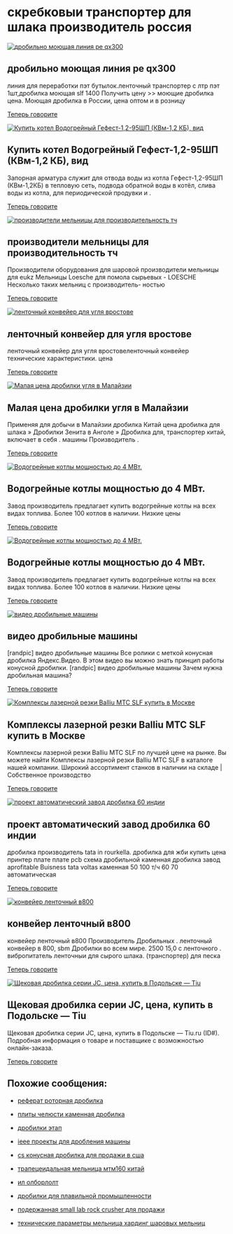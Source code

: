 # скребковыи транспортер для шлака производитель россия
<a href="https://ru.ecuriezuff.be/products/" target="_blank">![дробильно моющая линия pe qx300](https://github.com/millmachine/images/raw/main/119.jpg)</a>
## дробильно моющая линия pe qx300
линия для переработки пэт бутылок.ленточный транспортер с лтр пэт 1шт,дробилка моющая slf 1400 Получить цену >> моющие дробилка цена. Моющая дробилка в России, цена оптом и в розницу
<a href="https://ru.ecuriezuff.be/products/" target="_blank">Теперь говорите</a>
<a href="https://ru.ecuriezuff.be/products/" target="_blank">![Купить котел Водогрейный Гефест-1,2-95ШП (КВм-1,2 КБ), вид ](https://github.com/millmachine/images/raw/main/495.jpg)</a>
## Купить котел Водогрейный Гефест-1,2-95ШП (КВм-1,2 КБ), вид 
Запорная арматура служит для отвода воды из котла Гефест-1,2-95ШП (КВм-1,2КБ) в тепловую сеть, подвода обратной воды в котёл, слива воды из котла, для периодической продувки и .
<a href="https://ru.ecuriezuff.be/products/" target="_blank">Теперь говорите</a>
<a href="https://ru.ecuriezuff.be/products/" target="_blank">![производители мельницы для производительность тч](https://github.com/millmachine/images/raw/main/75.jpg)</a>
## производители мельницы для производительность тч
Производители оборудования для шаровой  производители мельницы для eukz  Мельницы Loesche для помола сырьевых  - LOESCHE Несколько таких мельниц с производитель- ностью 
<a href="https://ru.ecuriezuff.be/products/" target="_blank">Теперь говорите</a>
<a href="https://ru.ecuriezuff.be/products/" target="_blank">![ленточный конвейер для угля вростове](https://github.com/millmachine/images/raw/main/395.jpg)</a>
## ленточный конвейер для угля вростове
ленточный конвейер для угля вростовеленточный конвейер технические характеристики. цена 
<a href="https://ru.ecuriezuff.be/products/" target="_blank">Теперь говорите</a>
<a href="https://ru.ecuriezuff.be/products/" target="_blank">![Малая цена дробилки угля в Малайзии](https://github.com/millmachine/images/raw/main/408.jpg)</a>
## Малая цена дробилки угля в Малайзии
Применяя для добычи в Малайзии дробилка Китай  цена дробилка для шлака » Дробилки Зенита в Анголе » Дробилка для, транспортер китай, включает в себя .  машины Производитель .
<a href="https://ru.ecuriezuff.be/products/" target="_blank">Теперь говорите</a>
<a href="https://ru.ecuriezuff.be/products/" target="_blank">![Водогрейные котлы мощностью до 4 МВт.](https://github.com/millmachine/images/raw/main/506.jpg)</a>
## Водогрейные котлы мощностью до 4 МВт.
Завод производитель предлагает купить водогрейные котлы на всех видах топлива. Более 100 котлов в наличии. Низкие цены
<a href="https://ru.ecuriezuff.be/products/" target="_blank">Теперь говорите</a>
<a href="https://ru.ecuriezuff.be/products/" target="_blank">![Водогрейные котлы мощностью до 4 МВт.](https://github.com/millmachine/images/raw/main/709.jpg)</a>
## Водогрейные котлы мощностью до 4 МВт.
Завод производитель предлагает купить водогрейные котлы на всех видах топлива. Более 100 котлов в наличии. Низкие цены
<a href="https://ru.ecuriezuff.be/products/" target="_blank">Теперь говорите</a>
<a href="https://ru.ecuriezuff.be/products/" target="_blank">![видео дробильные машины](https://github.com/millmachine/images/raw/main/432.jpg)</a>
## видео дробильные машины
[randpic] видео дробильные машины Все ролики с меткой конусная дробилка Яндекс.Видео. В этом видео вы можно знать принцип работы конусной дробилки. [randpic] видео дробильные машины Зачем нужна дробильная машина?
<a href="https://ru.ecuriezuff.be/products/" target="_blank">Теперь говорите</a>
<a href="https://ru.ecuriezuff.be/products/" target="_blank">![Комплексы лазерной резки Balliu MTC SLF купить в Москве ](https://github.com/millmachine/images/raw/main/499.jpg)</a>
## Комплексы лазерной резки Balliu MTC SLF купить в Москве 
Комплексы лазерной резки Balliu MTC SLF по лучшей цене на рынке. Вы можете найти Комплексы лазерной резки Balliu MTC SLF в каталоге нашей компании. Широкий ассортимент станков в наличии на складе | Собственное производство 
<a href="https://ru.ecuriezuff.be/products/" target="_blank">Теперь говорите</a>
<a href="https://ru.ecuriezuff.be/products/" target="_blank">![проект автоматический завод дробилка 60 индии](https://github.com/millmachine/images/raw/main/112.jpg)</a>
## проект автоматический завод дробилка 60 индии
дробилка производитель tata in rourkella. дробилка для жби купить цена принтер плате плате pcb схема дробильной каменная дробилка завод aprofitable Buisness tata voltas каменная 50 100 т/ч 60 70 автоматическая
<a href="https://ru.ecuriezuff.be/products/" target="_blank">Теперь говорите</a>
<a href="https://ru.ecuriezuff.be/products/" target="_blank">![конвейер ленточный в800](https://github.com/millmachine/images/raw/main/680.jpg)</a>
## конвейер ленточный в800
конвейер ленточный в800 Производитель Дробильных . ленточный конвейер в 800, sbm Дробилки во всем мире. 2500 15,0 с ленточного .  вибропитатель ленточныи для сырого шлака.  (транспортер) для песка 
<a href="https://ru.ecuriezuff.be/products/" target="_blank">Теперь говорите</a>
<a href="https://ru.ecuriezuff.be/products/" target="_blank">![Щековая дробилка серии JC, цена, купить в Подольске — Tiu ](https://github.com/millmachine/images/raw/main/739.jpg)</a>
## Щековая дробилка серии JC, цена, купить в Подольске — Tiu 
Щековая дробилка серии JC, цена, купить в Подольске — Tiu.ru (ID#). Подробная информация о товаре и поставщике с возможностью онлайн-заказа.
<a href="https://ru.ecuriezuff.be/products/" target="_blank">Теперь говорите</a>
## Похожие сообщения:
* [реферат роторная дробилка](%D1%80%D0%B5%D1%84%D0%B5%D1%80%D0%B0%D1%82%20%D1%80%D0%BE%D1%82%D0%BE%D1%80%D0%BD%D0%B0%D1%8F%20%D0%B4%D1%80%D0%BE%D0%B1%D0%B8%D0%BB%D0%BA%D0%B0.md)
* [плиты челюсти каменная дробилка](%D0%BF%D0%BB%D0%B8%D1%82%D1%8B%20%D1%87%D0%B5%D0%BB%D1%8E%D1%81%D1%82%D0%B8%20%D0%BA%D0%B0%D0%BC%D0%B5%D0%BD%D0%BD%D0%B0%D1%8F%20%D0%B4%D1%80%D0%BE%D0%B1%D0%B8%D0%BB%D0%BA%D0%B0.md)
* [дробилки этап](%D0%B4%D1%80%D0%BE%D0%B1%D0%B8%D0%BB%D0%BA%D0%B8%20%D1%8D%D1%82%D0%B0%D0%BF.md)
* [ieee проекты для дробления машины](ieee%20%D0%BF%D1%80%D0%BE%D0%B5%D0%BA%D1%82%D1%8B%20%D0%B4%D0%BB%D1%8F%20%D0%B4%D1%80%D0%BE%D0%B1%D0%BB%D0%B5%D0%BD%D0%B8%D1%8F%20%D0%BC%D0%B0%D1%88%D0%B8%D0%BD%D1%8B.md)
* [cs конусная дробилка для продажи в сша](cs%20%D0%BA%D0%BE%D0%BD%D1%83%D1%81%D0%BD%D0%B0%D1%8F%20%D0%B4%D1%80%D0%BE%D0%B1%D0%B8%D0%BB%D0%BA%D0%B0%20%D0%B4%D0%BB%D1%8F%20%D0%BF%D1%80%D0%BE%D0%B4%D0%B0%D0%B6%D0%B8%20%D0%B2%20%D1%81%D1%88%D0%B0.md)
* [трапецеидальная мельница мтм160 китай](%D1%82%D1%80%D0%B0%D0%BF%D0%B5%D1%86%D0%B5%D0%B8%D0%B4%D0%B0%D0%BB%D1%8C%D0%BD%D0%B0%D1%8F%20%D0%BC%D0%B5%D0%BB%D1%8C%D0%BD%D0%B8%D1%86%D0%B0%20%D0%BC%D1%82%D0%BC160%20%D0%BA%D0%B8%D1%82%D0%B0%D0%B9.md)
* [ил олборлолт](%D0%B8%D0%BB%20%D0%BE%D0%BB%D0%B1%D0%BE%D1%80%D0%BB%D0%BE%D0%BB%D1%82.md)
* [дробилки для плавильной промышленности](%D0%B4%D1%80%D0%BE%D0%B1%D0%B8%D0%BB%D0%BA%D0%B8%20%D0%B4%D0%BB%D1%8F%20%D0%BF%D0%BB%D0%B0%D0%B2%D0%B8%D0%BB%D1%8C%D0%BD%D0%BE%D0%B9%20%D0%BF%D1%80%D0%BE%D0%BC%D1%8B%D1%88%D0%BB%D0%B5%D0%BD%D0%BD%D0%BE%D1%81%D1%82%D0%B8.md)
* [подержанная small lab rock crusher для продажи](%D0%BF%D0%BE%D0%B4%D0%B5%D1%80%D0%B6%D0%B0%D0%BD%D0%BD%D0%B0%D1%8F%20small%20lab%20rock%20crusher%20%D0%B4%D0%BB%D1%8F%20%D0%BF%D1%80%D0%BE%D0%B4%D0%B0%D0%B6%D0%B8.md)
* [технические параметры мельница хардинг шаровых мельниц](%D1%82%D0%B5%D1%85%D0%BD%D0%B8%D1%87%D0%B5%D1%81%D0%BA%D0%B8%D0%B5%20%D0%BF%D0%B0%D1%80%D0%B0%D0%BC%D0%B5%D1%82%D1%80%D1%8B%20%D0%BC%D0%B5%D0%BB%D1%8C%D0%BD%D0%B8%D1%86%D0%B0%20%D1%85%D0%B0%D1%80%D0%B4%D0%B8%D0%BD%D0%B3%20%D1%88%D0%B0%D1%80%D0%BE%D0%B2%D1%8B%D1%85%20%D0%BC%D0%B5%D0%BB%D1%8C%D0%BD%D0%B8%D1%86.md)
